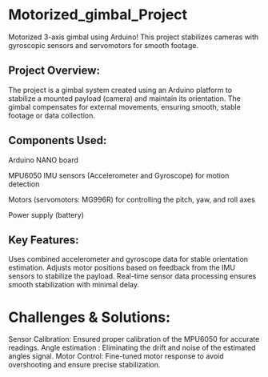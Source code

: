 # Motorized_gimbal_Project

Motorized 3-axis gimbal using Arduino! This project stabilizes cameras with gyroscopic sensors and servomotors for smooth footage.


## Project Overview:
The project is a gimbal system created using an Arduino platform to stabilize a mounted payload (camera) and maintain its orientation. The gimbal compensates for external movements, ensuring smooth, stable footage or data collection.

## Components Used:
Arduino NANO board

MPU6050 IMU sensors (Accelerometer and Gyroscope) for motion detection

Motors (servomotors: MG996R) for controlling the pitch, yaw, and roll axes

Power supply (battery)


## Key Features:
Uses combined accelerometer and gyroscope data for stable orientation estimation. Adjusts motor positions based on feedback from the IMU sensors to stabilize the payload. Real-time sensor data processing ensures smooth stabilization with minimal delay.

# Challenges & Solutions:
Sensor Calibration: Ensured proper calibration of the MPU6050 for accurate readings.
Angle estimation : Eliminating the drift and noise of the estimated angles signal.
Motor Control: Fine-tuned motor response to avoid overshooting and ensure precise stabilization.

